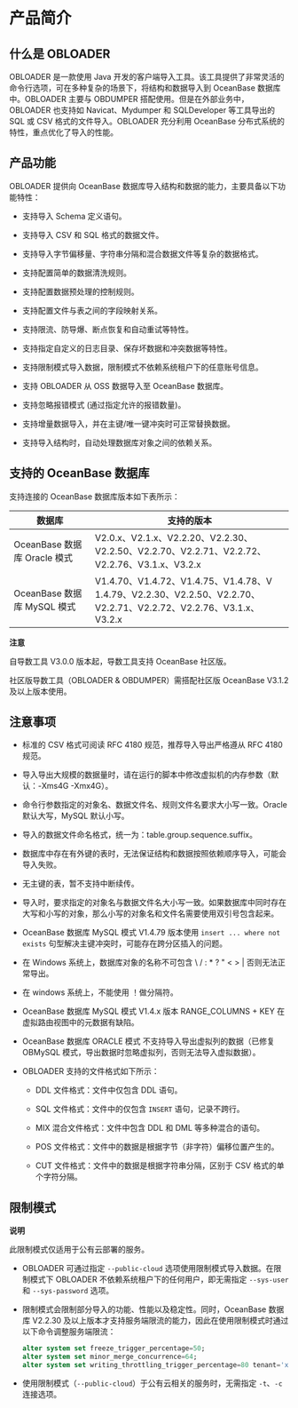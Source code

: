 产品简介 
=========================



什么是 OBLOADER 
---------------------------------

OBLOADER 是一款使用 Java 开发的客户端导入工具。该工具提供了非常灵活的命令行选项，可在多种复杂的场景下，将结构和数据导入到 OceanBase 数据库中。OBLOADER 主要与 OBDUMPER 搭配使用。但是在外部业务中，OBLOADER 也支持如 Navicat、Mydumper 和 SQLDeveloper 等工具导出的 SQL 或 CSV 格式的文件导入。OBLOADER 充分利用 OceanBase 分布式系统的特性，重点优化了导入的性能。

产品功能 
-------------------------

OBLOADER 提供向 OceanBase 数据库导入结构和数据的能力，主要具备以下功能特性：

* 支持导入 Schema 定义语句。

  

* 支持导入 CSV 和 SQL 格式的数据文件。

  

* 支持导入字节偏移量、字符串分隔和混合数据文件等复杂的数据格式。

  

* 支持配置简单的数据清洗规则。

  

* 支持配置数据预处理的控制规则。

  

* 支持配置文件与表之间的字段映射关系。

  

* 支持限流、防导爆、断点恢复和自动重试等特性。

  

* 支持指定自定义的日志目录、保存坏数据和冲突数据等特性。

  

* 支持限制模式导入数据，限制模式不依赖系统租户下的任意账号信息。

  

* 支持 OBLOADER 从 OSS 数据导入至 OceanBase 数据库。

  

* 支持忽略报错模式 (通过指定允许的报错数量)。

  

* 支持增量数据导入，并在主键/唯一键冲突时可正常替换数据。

  

* 支持导入结构时，自动处理数据库对象之间的依赖关系。

  




支持的 OceanBase 数据库 
--------------------------------------

支持连接的 OceanBase 数据库版本如下表所示：


|         **数据库**         |                                               **支持的版本**                                                |
|-------------------------|--------------------------------------------------------------------------------------------------------|
| OceanBase 数据库 Oracle 模式 | V2.0.x、V2.1.x、V2.2.20、V2.2.30、V2.2.50、V2.2.70、V2.2.71、V2.2.72、V2.2.76、V3.1.x、V3.2.x                    |
| OceanBase 数据库 MySQL 模式  | V1.4.70、V1.4.72、V1.4.75、V1.4.78、V 1.4.79、V2.2.30、V2.2.50、V2.2.70、V2.2.71、V2.2.72、V2.2.76、V3.1.x、V3.2.x |


**注意**



自导数工具 V3.0.0 版本起，导数工具支持 OceanBase 社区版。

社区版导数工具（OBLOADER \& OBDUMPER）需搭配社区版 OceanBase V3.1.2 及以上版本使用。

注意事项 
-------------------------

* 标准的 CSV 格式可阅读 RFC 4180 规范，推荐导入导出严格遵从 RFC 4180 规范。

  

* 导入导出大规模的数据量时，请在运行的脚本中修改虚拟机的内存参数（默认：-Xms4G -Xmx4G）。

  

* 命令行参数指定的对象名、数据文件名、规则文件名要求大小写一致。Oracle 默认大写，MySQL 默认小写。

  

* 导入的数据文件命名格式，统一为：table.group.sequence.suffix。

  

* 数据库中存在有外键的表时，无法保证结构和数据按照依赖顺序导入，可能会导入失败。

  

* 无主键的表，暂不支持中断续传。

  

* 导入时，要求指定的对象名与数据文件名大小写一致。如果数据库中同时存在大写和小写的对象，那么小写的对象名和文件名需要使用双引号包含起来。

  

* OceanBase 数据库 MySQL 模式 V1.4.79 版本使用 `insert ... where not exists` 句型解决主键冲突时，可能存在跨分区插入的问题。

  

* 在 Windows 系统上，数据库对象的名称不可包含 \\ / : \* ? " \< \> \| 否则无法正常导出。

  

* 在 windows 系统上，不能使用 ！做分隔符。

  

* OceanBase 数据库 MySQL 模式 V1.4.x 版本 RANGE_COLUMNS + KEY 在虚拟路由视图中的元数据有缺陷。

  

* OceanBase 数据库 ORACLE 模式 不支持导入导出虚拟列的数据（已修复 OBMySQL 模式，导出数据时忽略虚拟列，否则无法导入虚拟数据）。

  

* OBLOADER 支持的文件格式如下所示：

  * DDL 文件格式：文件中仅包含 DDL 语句。

    
  
  * SQL 文件格式：文件中的仅包含 `INSERT` 语句，记录不跨行。

    
  
  * MIX 混合文件格式：文件中包含 DDL 和 DML 等多种混合的语句。

    
  
  * POS 文件格式：文件中的数据是根据字节（非字符）偏移位置产生的。

    
  
  * CUT 文件格式：文件中的数据是根据字符串分隔，区别于 CSV 格式的单个字符分隔。

    
  

  




限制模式 
-------------------------

**说明**



此限制模式仅适用于公有云部署的服务。

* OBLOADER 可通过指定 `--public-cloud` 选项使用限制模式导入数据。在限制模式下 OBLOADER 不依赖系统租户下的任何用户，即无需指定 `--sys-user` 和 `--sys-password` 选项。

  

* 限制模式会限制部分导入的功能、性能以及稳定性。同时，OceanBase 数据库 V2.2.30 及以上版本才支持服务端限流的能力，因此在使用限制模式时通过以下命令调整服务端限流：

  ```sql
  alter system set freeze_trigger_percentage=50;
  alter system set minor_merge_concurrence=64;
  alter system set writing_throttling_trigger_percentage=80 tenant='xxx';
  ```

  




<!-- -->

* 使用限制模式（`--public-cloud`）于公有云相关的服务时，无需指定 `-t`、`-c` 连接选项。

  



